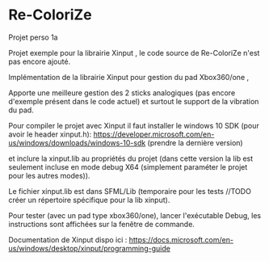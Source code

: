 # Re-ColoriZe
Projet perso 1a

Projet exemple pour la librairie Xinput , le code source de Re-ColoriZe n'est pas encore ajouté.

Implémentation de la librairie Xinput pour gestion du pad Xbox360/one ,

Apporte une meilleure gestion des 2 sticks analogiques (pas encore d'exemple présent dans le code actuel) et surtout le support de la vibration du pad.

Pour compiler le projet avec Xinput il faut installer le windows 10 SDK (pour avoir le header xinput.h):
https://developer.microsoft.com/en-us/windows/downloads/windows-10-sdk (prendre la dernière version)

et inclure la xinput.lib au propriétés du projet (dans cette version la lib est seulement incluse en mode debug X64 (simplement paraméter le projet pour les autres modes)).

Le fichier xinput.lib est dans SFML/Lib (temporaire pour les tests //TODO créer un répertoire spécifique pour la lib xinput).

Pour tester (avec un pad type xbox360/one), lancer l'exécutable Debug, les instructions sont affichées sur la fenêtre de commande.


Documentation de Xinput dispo ici : https://docs.microsoft.com/en-us/windows/desktop/xinput/programming-guide
